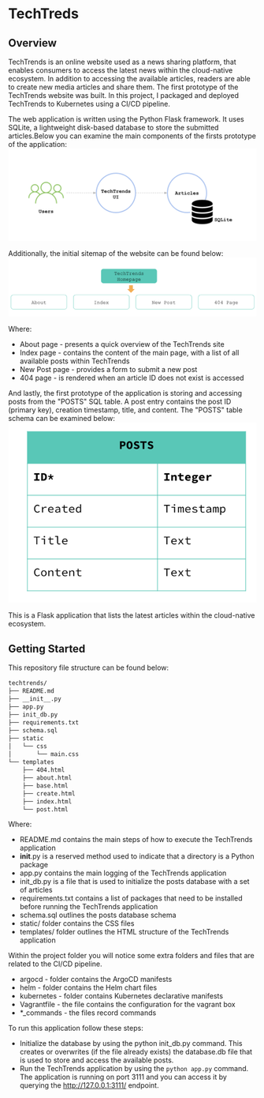 # TechTreds

## Overview
TechTrends is an online website used as a news sharing platform, that enables consumers to access the latest news within the cloud-native ecosystem. In addition to accessing the available articles, readers are able to create new media articles and share them. The first prototype of the TechTrends website was built. In this project, I packaged and deployed TechTrends to Kubernetes using a CI/CD pipeline.

The web application is written using the Python Flask framework. It uses SQLite, a lightweight disk-based database to store the submitted articles.Below you can examine the main components of the firsts prototype of the application:
![](screenshots/webapp_components.png)

Additionally, the initial sitemap of the website can be found below:
![](screenshots/techtrends_sitemap.png)

Where:

- About page - presents a quick overview of the TechTrends site
- Index page - contains the content of the main page, with a list of all available posts within TechTrends
- New Post page - provides a form to submit a new post
- 404 page - is rendered when an article ID does not exist is accessed

And lastly, the first prototype of the application is storing and accessing posts from the "POSTS" SQL table. A post entry contains the post ID (primary key), creation timestamp, title, and content. The "POSTS" table schema can be examined below:
![](screenshots/posts_table_schema.png)


This is a Flask application that lists the latest articles within the cloud-native ecosystem.

## Getting Started
This repository file structure can be found below:
```
techtrends/
├── README.md
├── __init__.py
├── app.py
├── init_db.py
├── requirements.txt
├── schema.sql
├── static
│   └── css
│       └── main.css
└── templates
    ├── 404.html
    ├── about.html
    ├── base.html
    ├── create.html
    ├── index.html
    └── post.html
```
Where:

- README.md contains the main steps of how to execute the TechTrends application
- __init__.py is a reserved method used to indicate that a directory is a Python package
- app.py contains the main logging of the TechTrends application
- init_db.py is a file that is used to initialize the posts database with a set of articles
- requirements.txt contains a list of packages that need to be installed before running the TechTrends application
- schema.sql outlines the posts database schema
- static/ folder contains the CSS files
- templates/ folder outlines the HTML structure of the TechTrends application

Within the project folder you will notice some extra folders and files that are related to the CI/CD pipeline.

- argocd - folder contains the ArgoCD manifests
- helm - folder contains the Helm chart files
- kubernetes - folder contains Kubernetes declarative manifests
- Vagrantfile - the file contains the configuration for the vagrant box
- *_commands - the files record commands 

To run this application follow these steps:

- Initialize the database by using the python init_db.py command. This creates or overwrites (if the file already exists) the database.db file that is used to store and access the available posts.
- Run the TechTrends application by using the `python app.py` command. The application is running on port 3111 and you can access it by querying the http://127.0.0.1:3111/ endpoint.

